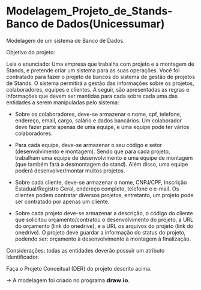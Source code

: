 # Modelagem_Projeto_de_Stands-Banco de Dados(Unicessumar)

Modelagem de um sistema de Banco de Dados.

Objetivo do projeto:

Leia o enunciado:
          Uma empresa que trabalha com projeto e a montagem de Stands, e pretende criar um sistema para as suas operações. Você foi contratado para fazer o projeto de bancos do sistema de gestão de projetos de Stands. O sistema permitirá a gestão das informações sobre os projetos, colaboradores, equipes e clientes. A seguir, são apresentadas as regras e informações que devem ser mantidas para cada sobre cada uma das entidades a serem manipuladas pelo sistema:
 
* Sobre os colaboradores, deve-se armazenar o nome, cpf, telefone, endereço, email, cargo, salário e dados bancários. Um colaborador deve fazer parte apenas de uma equipe, e uma equipe pode ter vários colaboradores.
 
* Para cada equipe, deve-se armazenar o seu código e setor (desenvolvimento e montagem). Sendo que para cada projeto, trabalham uma equipe de desenvolvimento e uma equipe de montagem (que também fará a desmontagem do stand). Além disso, uma equipe poderá desenvolver/montar muitos projetos.
 
* Sobre cada cliente, deve-se armazenar o nome, CNPJ/CPF, Inscrição Estadual/Registro Geral, endereço completo, telefone e e-mail. Os clientes podem contratar diversos projetos, entretanto, um projeto pode ser contratado por apenas um cliente.
 
* Sobre cada projeto deve-se armazenar a descrição, o código do cliente que solicitou orçamento/contratou o desenvolvimento do projeto, a URL do orçamento (link do onedrive), e a URL os arquivos do projeto (link do onedrive). O projeto deve guardar a informação do status do projeto, podendo ser: orçamento à desenvolvimento à montagem à finalização.
 
Considerações: todas as entidades deverão possuir um atributo Identificador.

Faça o Projeto Conceitual (DER) do projeto descrito acima.

-> A modelagem foi criado no programa 𝗱𝗿𝗮𝘄.𝗶𝗼. 
